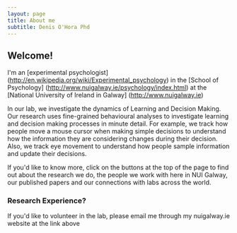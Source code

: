 ```yaml
---
layout: page
title: About me
subtitle: Denis O'Hora Phd
---
```


## Welcome!
I'm an [experimental psychologist] (http://en.wikipedia.org/wiki/Experimental_psychology)
in the [School of Psychology] (http://www.nuigalway.ie/psychology/index.html) at 
the [National University of Ireland in Galway] (http://www.nuigalway.ie)

In our lab, we investigate the dynamics of Learning and Decision Making. 
	Our research uses fine-grained behavioural analyses to investigate learning and decision making 
	processes in minute detail. For example, we track how people move a mouse cursor when making simple 
	decisions to understand how the information they are considering changes during their decision. Also, 
	we track eye movement to understand how people sample information and update their decisions.

If you'd like to know more, click on the buttons at the top of the page 
	to find out about the research we do, the people we work with here in NUI Galway, 
	our published papers and our connections with labs across the world.
			
### Research Experience?
If you'd like to volunteer in the lab, please email me through my nuigalway.ie 
	website at the link above
